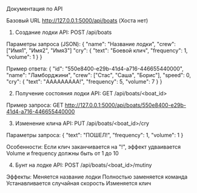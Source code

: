 Документация по API

Базовый URL
http://127.0.0.1:5000/api/boats (Хоста нет)

1. Создание лодки
API: POST /api/boats

Параметры запроса (JSON):
{
    "name": "Название лодки",
    "crew": ["Имя1", "Имя2", "Имя3"]
    "cry": {
        "text": "Боевой клич",
        "frequency": 1,
        "volume": 1
    }
}

Пример ответа:
{
    "id": "550e8400-e29b-41d4-a716-446655440000",
    "name": "Ламборджини",
    "crew": ["Стас", "Саша", "Борис"],
    "speed": 0,
    "cry": {
        "text": "ААААААААА!",
        "frequency": 5,
        "volume": 7
    }
}

2. Получение состояния лодки
API: GET /api/boats/<boat_id>

Пример запроса:
GET http://127.0.0.1:5000/api/boats/550e8400-e29b-41d4-a716-446655440000

3. Изменение клича
API: PUT /api/boats/<boat_id>/cry

Параметры запроса:
{
    "text": "ПОШЕЛ!",
    "frequency": 1,
    "volume": 1
}

Особенности:
Если клич заканчивается на "!", эффект удваивается
Volume и frequency должны быть от 1 до 10

4. Бунт на лодке
API: POST /api/boats/<boat_id>/mutiny

Эффекты:
Меняется название лодки
Полностью заменяется команда
Устанавливается случайная скорость
Изменяется клич
